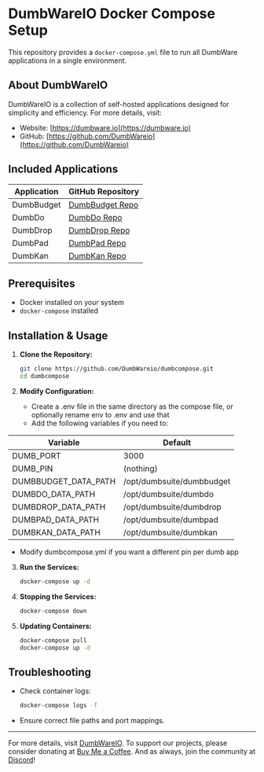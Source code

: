 # DumbWareIO Docker Compose Setup

This repository provides a `docker-compose.yml` file to run all DumbWare applications in a single environment.

## About DumbWareIO

DumbWareIO is a collection of self-hosted applications designed for simplicity and efficiency. For more details, visit:

- Website: [https://dumbware.io](https://dumbware.io)
- GitHub: [https://github.com/DumbWareio](https://github.com/DumbWareio)

## Included Applications

| Application  | GitHub Repository |
|-------------|------------------|
| DumbBudget  | [DumbBudget Repo](https://github.com/DumbWareio/Dumbbudget) |
| DumbDo      | [DumbDo Repo](https://github.com/DumbWareio/Dumbdo) |
| DumbDrop    | [DumbDrop Repo](https://github.com/DumbWareio/Dumbdrop) |
| DumbPad     | [DumbPad Repo](https://github.com/DumbWareio/Dumbpad) |
| DumbKan     | [DumbKan Repo](https://github.com/DumbWareio/Dumbkan) |

## Prerequisites

- Docker installed on your system
- `docker-compose` installed

## Installation & Usage

1. **Clone the Repository:**
   ```sh
   git clone https://github.com/DumbWareio/dumbcompose.git
   cd dumbcompose
   ```

2. **Modify Configuration:**
   - Create a .env file in the same directory as the compose file, or optionally rename env to .env and use that
   - Add the following variables if you need to:

  | Variable             | Default                   |
  |----------------------|---------------------------|
  | DUMB_PORT            | 3000                      |
  | DUMB_PIN             | (nothing)                 |
  | DUMBBUDGET_DATA_PATH | /opt/dumbsuite/dumbbudget |
  | DUMBDO_DATA_PATH     | /opt/dumbsuite/dumbdo     |
  | DUMBDROP_DATA_PATH   | /opt/dumbsuite/dumbdrop   |
  | DUMBPAD_DATA_PATH    | /opt/dumbsuite/dumbpad    |
  | DUMBKAN_DATA_PATH    | /opt/dumbsuite/dumbkan    |

  - Modify dumbcompose.yml if you want a different pin per dumb app

3. **Run the Services:**
   ```sh
   docker-compose up -d
   ```

4. **Stopping the Services:**
   ```sh
   docker-compose down
   ```

5. **Updating Containers:**
   ```sh
   docker-compose pull
   docker-compose up -d
   ```

## Troubleshooting

- Check container logs:
  ```sh
  docker-compose logs -f
  ```
- Ensure correct file paths and port mappings.


---
For more details, visit [DumbWareIO](https://dumbware.io).
To support our projects, please consider donating at [Buy Me a Coffee](https://buymeacoffee.com/dumbware).
And as always, join the community at [Discord](https://dumbware.io/discord)!

